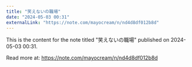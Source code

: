 ```yaml
---
title: "笑えないの職場"
date: "2024-05-03 00:31"
externalLink: "https://note.com/mayocream/n/nd4d8df012b8d"
---
```


This is the content for the note titled "笑えないの職場" published on 2024-05-03 00:31.

Read more at: https://note.com/mayocream/n/nd4d8df012b8d
